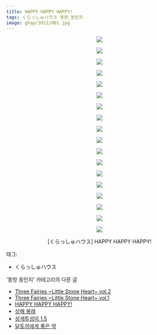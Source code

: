 ```yaml
---
title: HAPPY HAPPY HAPPY!
tags: くらっしゅハウス 동방_동인지
image: ghap/3911/001.jpg
---
```

<div class="article">
<p style="text-align: center; clear: none; float: none;"><img src="{{ site.nasurl }}/ghap/3911/001.jpg"/></p>
<p style="text-align: center; clear: none; float: none;"><img src="{{ site.nasurl }}/ghap/3911/002.jpg"/></p>
<p style="text-align: center; clear: none; float: none;"><img src="{{ site.nasurl }}/ghap/3911/003.jpg"/></p>
<p style="text-align: center; clear: none; float: none;"><img src="{{ site.nasurl }}/ghap/3911/004.jpg"/></p>
<p style="text-align: center; clear: none; float: none;"><img src="{{ site.nasurl }}/ghap/3911/005.jpg"/></p>
<p style="text-align: center; clear: none; float: none;"><img src="{{ site.nasurl }}/ghap/3911/006.jpg"/></p>
<p style="text-align: center; clear: none; float: none;"><img src="{{ site.nasurl }}/ghap/3911/007.jpg"/></p>
<p style="text-align: center; clear: none; float: none;"><img src="{{ site.nasurl }}/ghap/3911/008.jpg"/></p>
<p style="text-align: center; clear: none; float: none;"><img src="{{ site.nasurl }}/ghap/3911/009.jpg"/></p>
<p style="text-align: center; clear: none; float: none;"><img src="{{ site.nasurl }}/ghap/3911/010.jpg"/></p>
<p style="text-align: center; clear: none; float: none;"><img src="{{ site.nasurl }}/ghap/3911/011.jpg"/></p>
<p style="text-align: center; clear: none; float: none;"><img src="{{ site.nasurl }}/ghap/3911/012.jpg"/></p>
<p style="text-align: center; clear: none; float: none;"><img src="{{ site.nasurl }}/ghap/3911/013.jpg"/></p>
<p style="text-align: center; clear: none; float: none;"><img src="{{ site.nasurl }}/ghap/3911/014.jpg"/></p>
<p style="text-align: center; clear: none; float: none;"><img src="{{ site.nasurl }}/ghap/3911/015.jpg"/></p>
<p style="text-align: center; clear: none; float: none;"><img src="{{ site.nasurl }}/ghap/3911/016.jpg"/></p>
<p style="text-align: center; clear: none; float: none;"><img src="{{ site.nasurl }}/ghap/3911/017.jpg"/></p>
<p style="text-align: center; clear: none; float: none;"><img src="{{ site.nasurl }}/ghap/3911/018.jpg"/></p>
<p style="text-align: center; clear: none; float: none;">[くらっしゅハウス] HAPPY HAPPY HAPPY!</p>
</div><div class="tagTrail">
<p>태그: </p>
<ul>
<li>くらっしゅハウス</li>
</ul>
</div><div class="another">
<p>'동방 동인지' 카테고리의 다른 글</p>
<ul>
<li><a href="/2017-10-24-ghap_3913">Three Fairies ~Little Stone Heart~ vol.2</a></li>
<li><a href="/2017-10-24-ghap_3912">Three Fairies ~Little Stone Heart~ vol.1</a></li>
<li><a href="/2017-10-24-ghap_3911">HAPPY HAPPY HAPPY!</a></li>
<li><a href="/2017-10-24-ghap_3910">상해 봉래</a></li>
<li><a href="/2017-10-23-ghap_3908">성게투성이 1.5</a></li>
<li><a href="/2017-10-23-ghap_3907">달토끼에게 좋은 약</a></li>
</ul>
</div><div class="cb_module cb_fluid">
<div class="cb_wrt cb_profile">
</div><!-- commentList close -->
</div>